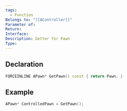 ```yaml
---
tags:
  - Function
Belongs to: "[[AController]]"
Parameter of: 
Return: 
Interface: 
Description: Getter for Pawn
Type:
---
```


## Declaration

```cpp
FORCEINLINE APawn* GetPawn() const { return Pawn; }
```

## Example

```cpp
APawn* ControlledPawn = GetPawn();
```